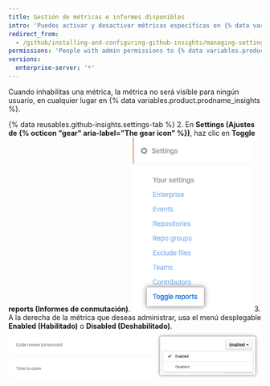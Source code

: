 ```yaml
---
title: Gestión de métricas e informes disponibles
intro: 'Puedes activar y desactivar métricas específicas en {% data variables.product.prodname_insights %}.'
redirect_from:
  - /github/installing-and-configuring-github-insights/managing-settings-in-github-insights
permissions: 'People with admin permissions to {% data variables.product.prodname_insights %} can manage available metrics and reports.'
versions:
  enterprise-server: '*'
---
```


Cuando inhabilitas una métrica, la métrica no será visible para ningún usuario, en cualquier lugar en {% data variables.product.prodname_insights %}.

{% data reusables.github-insights.settings-tab %}
2. En **Settings (Ajustes de {% octicon "gear" aria-label="The gear icon" %})**, haz clic en **Toggle reports (Informes de conmutación)**. ![Pestaña Informes de conmutación](/assets/images/help/insights/toggle-reports-tab.png)
3. A la derecha de la métrica que deseas administrar, usa el menú desplegable **Enabled (Habilitado)** o **Disabled (Deshabilitado)**. ![Menú desplegable para métrica de conmutación](/assets/images/help/insights/toggle-report-drop-down.png)
